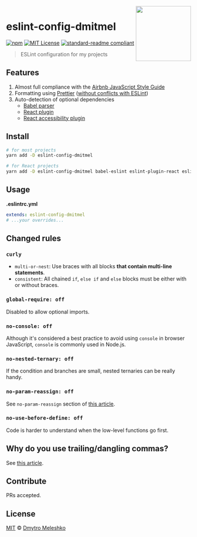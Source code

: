 <a href="https://eslint.org/">
  <img src="https://eslint.org/img/logo.svg" height="150" align="right">
</a>

# eslint-config-dmitmel

[![npm](https://img.shields.io/npm/v/eslint-config-dmitmel.svg?style=flat-square)](https://npmjs.com/package/eslint-config-dmitmel)
[![MIT License](https://img.shields.io/npm/l/eslint-config-dmitmel.svg?style=flat-square)](http://opensource.org/licenses/MIT)
[![standard-readme compliant](https://img.shields.io/badge/readme%20style-standard-brightgreen.svg?style=flat-square)](https://github.com/RichardLitt/standard-readme)

> ESLint configuration for my projects

## Features

1.  Almost full compliance with the [Airbnb JavaScript Style Guide](https://github.com/airbnb/javascript)
2.  Formatting using [Prettier](https://github.com/prettier/eslint-plugin-prettier) ([without conflicts with ESLint](https://github.com/prettier/eslint-config-prettier))
3.  Auto-detection of optional dependencies
    * [Babel parser](https://github.com/babel/babel-eslint)
    * [React plugin](https://github.com/yannickcr/eslint-plugin-react)
    * [React accessibility plugin](https://github.com/evcohen/eslint-plugin-jsx-a11y)

## Install

```bash
# for most projects
yarn add -D eslint-config-dmitmel

# for React projects
yarn add -D eslint-config-dmitmel babel-eslint eslint-plugin-react eslint-plugin-jsx-a11y
```

## Usage

**.eslintrc.yml**

```yaml
extends: eslint-config-dmitmel
# ...your overrides...
```

## Changed rules

### `curly`

* `multi-or-nest`: Use braces with all blocks **that contain multi-line statements**.
* `consistent`: All chained `if`, `else if` and `else` blocks must be either with or without braces.

### `global-require: off`

Disabled to allow optional imports.

### `no-console: off`

Although it's considered a best practice to avoid using `console` in browser JavaScript, `console` is commonly used in Node.js.

### `no-nested-ternary: off`

If the condition and branches are small, nested ternaries can be really handy.

### `no-param-reassign: off`

See `no-param-reassign` section of [this article](https://blog.javascripting.com/2015/09/07/fine-tuning-airbnbs-eslint-config/).

### `no-use-before-define: off`

Code is harder to understand when the low-level functions go first.

## Why do you use trailing/dangling commas?

See [this article](https://medium.com/@nikgraf/why-you-should-enforce-dangling-commas-for-multiline-statements-d034c98e36f8).

## Contribute

PRs accepted.

## License

[MIT](LICENSE) © [Dmytro Meleshko](https://github.com/dmitmel)
